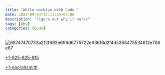 ```yaml
---
title: "While workign with Code "
date: 2023-09-04T17:11:55+05:00
description: "Figure out why it works"
tags: [Why]
categories: [Code]
---
```

![68747470733a2f2f692e696d6775722e636f6d2f4d53684755346f2e706e67](https://github.com/NoorahSmith/noorahsmith.github.io/assets/136467640/ee6dbd17-c483-4bce-936a-30813eb7cd7b)

[+1-925-925-915](tel:+1-925-925-915)

[+1-noorahsmith](tel:+1-925-925-915)



